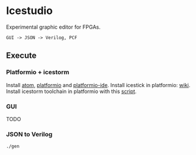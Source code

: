 # Icestudio

Experimental graphic editor for FPGAs.

    GUI -> JSON -> Verilog, PCF


## Execute

### Platformio + icestorm

Install [atom](https://atom.io/), [platformio](https://atom.io/) and [platformio-ide](https://atom.io/packages/platformio-ide).
Install icestick in platformio: [wiki](https://github.com/bqlabs/Platformio-FPGA/wiki/Platformio-FPGA-wiki-home).
Install icestorm toolchain in platformio with this [script](https://github.com/bqlabs/Platformio-FPGA/blob/master/build-toolchain.sh).

### GUI

TODO

### JSON to Verilog

```bash
./gen
```
